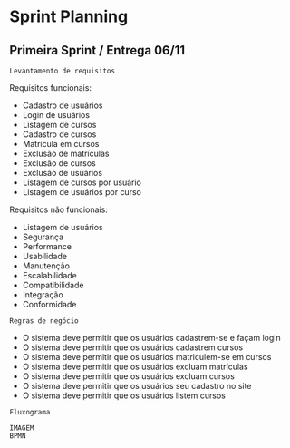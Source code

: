 # Sprint Planning

## Primeira Sprint / Entrega 06/11

`Levantamento de requisitos`

Requisitos funcionais:
- Cadastro de usuários
- Login de usuários
- Listagem de cursos
- Cadastro de cursos
- Matrícula em cursos
- Exclusão de matrículas
- Exclusão de cursos
- Exclusão de usuários
- Listagem de cursos por usuário
- Listagem de usuários por curso

Requisitos não funcionais:
- Listagem de usuários
- Segurança
- Performance
- Usabilidade
- Manutenção
- Escalabilidade
- Compatibilidade
- Integração
- Conformidade

`Regras de negócio`
- O sistema deve permitir que os usuários cadastrem-se e façam login
- O sistema deve permitir que os usuários cadastrem cursos
- O sistema deve permitir que os usuários matriculem-se em cursos
- O sistema deve permitir que os usuários excluam matrículas
- O sistema deve permitir que os usuários excluam cursos
- O sistema deve permitir que os usuários seu cadastro no site
- O sistema deve permitir que os usuários listem cursos


`Fluxograma`
~~~
IMAGEM
BPMN
~~~






